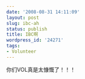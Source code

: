 ```yaml
---
date: '2008-08-31 14:11:09'
layout: post
slug: ibc-ah
status: publish
title: IBC啊
wordpress_id: '24271'
tags:
- Volunteer
---
```


你们VOL真是太慷慨了！！！



